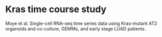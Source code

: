 # Kras time course study
Moye et al. Single-cell RNA-seq time series data using Kras-mutant AT2 organoids and co-culture, GEMMs, and early stage LUAD patients.

 
